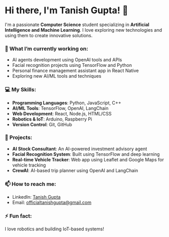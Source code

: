# Hi there, I'm Tanish Gupta! 👋

I'm a passionate **Computer Science** student specializing in **Artificial Intelligence and Machine Learning**. I love exploring new technologies and using them to create innovative solutions.

### 🌱 What I’m currently working on:
- AI agents development using OpenAI tools and APIs
- Facial recognition projects using TensorFlow and Python
- Personal finance management assistant app in React Native
- Exploring new AI/ML tools and techniques

### 💻 My Skills:
- **Programming Languages**: Python, JavaScript, C++
- **AI/ML Tools**: TensorFlow, OpenAI, LangChain
- **Web Development**: React, Node.js, HTML/CSS
- **Robotics & IoT**: Arduino, Raspberry Pi
- **Version Control**: Git, GitHub

### 🚀 Projects:
- **AI Stock Consultant**: An AI-powered investment advisory agent
- **Facial Recognition System**: Built using TensorFlow and deep learning
- **Real-time Vehicle Tracker**: Web app using Leaflet and Google Maps for vehicle tracking
- **CrewAI**: AI-based trip planner using OpenAI and LangChain

### 📫 How to reach me:
- LinkedIn: [Tanish Gupta](https://www.linkedin.com/in/tanish-gupta)
- Email: officialtanishgupta@gmail.com

### ⚡ Fun fact:
I love robotics and building IoT-based systems!
